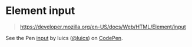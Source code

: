 # Element input

> https://developer.mozilla.org/en-US/docs/Web/HTML/Element/input

<p data-height="600" data-theme-id="0" data-slug-hash="bpOvLL" data-default-tab="html,result" data-user="luics" data-embed-version="2" class="codepen">See the Pen <a href="http://codepen.io/luics/pen/bpOvLL/">input</a> by luics (<a href="http://codepen.io/luics">@luics</a>) on <a href="http://codepen.io">CodePen</a>.</p>
<script async src="//assets.codepen.io/assets/embed/ei.js"></script>